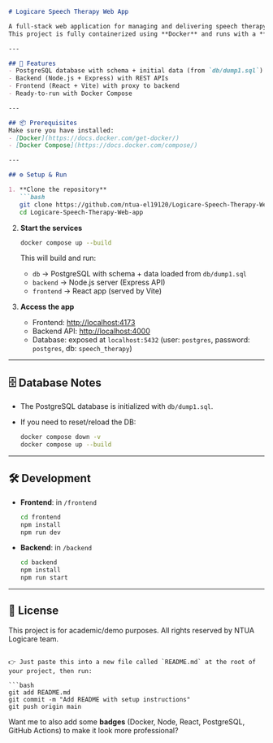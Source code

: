````markdown
# Logicare Speech Therapy Web App

A full-stack web application for managing and delivering speech therapy exercises.  
This project is fully containerized using **Docker** and runs with a **PostgreSQL** database, **Node.js backend**, and **React (Vite) frontend**.

---

## 🚀 Features
- PostgreSQL database with schema + initial data (from `db/dump1.sql`)
- Backend (Node.js + Express) with REST APIs
- Frontend (React + Vite) with proxy to backend
- Ready-to-run with Docker Compose

---

## 📦 Prerequisites
Make sure you have installed:
- [Docker](https://docs.docker.com/get-docker/)
- [Docker Compose](https://docs.docker.com/compose/)

---

## ⚙️ Setup & Run

1. **Clone the repository**
   ```bash
   git clone https://github.com/ntua-el19120/Logicare-Speech-Therapy-Web-app.git
   cd Logicare-Speech-Therapy-Web-app
````

2. **Start the services**

   ```bash
   docker compose up --build
   ```

   This will build and run:

   * `db` → PostgreSQL with schema + data loaded from `db/dump1.sql`
   * `backend` → Node.js server (Express API)
   * `frontend` → React app (served by Vite)

3. **Access the app**

   * Frontend: [http://localhost:4173](http://localhost:4173)
   * Backend API: [http://localhost:4000](http://localhost:4000)
   * Database: exposed at `localhost:5432` (user: `postgres`, password: `postgres`, db: `speech_therapy`)

---

## 🗄️ Database Notes

* The PostgreSQL database is initialized with `db/dump1.sql`.
* If you need to reset/reload the DB:

  ```bash
  docker compose down -v
  docker compose up --build
  ```

---

## 🛠 Development

* **Frontend**: in `/frontend`

  ```bash
  cd frontend
  npm install
  npm run dev
  ```
* **Backend**: in `/backend`

  ```bash
  cd backend
  npm install
  npm run start
  ```

---

## 📖 License

This project is for academic/demo purposes.
All rights reserved by NTUA Logicare team.

````

👉 Just paste this into a new file called `README.md` at the root of your project, then run:

```bash
git add README.md
git commit -m "Add README with setup instructions"
git push origin main
````

Want me to also add some **badges** (Docker, Node, React, PostgreSQL, GitHub Actions) to make it look more professional?

